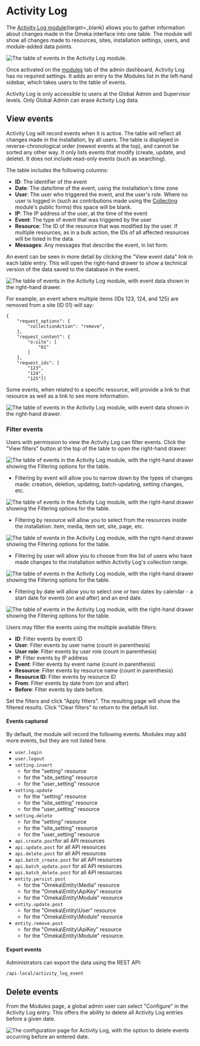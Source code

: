 # Activity Log

The [Activity Log module](https://omeka.org/s/modules/activitylog/){target=_blank} allows you to gather information about changes made in the Omeka interface into one table. The module will show all changes made to resources, sites, installation settings, users, and module-added data points. 

![The table of events in the Activity Log module.](modulesfiles/activityLog.png)

Once activated on the [modules](index.md) tab of the admin dashboard, Activity Log has no required settings. It adds an entry to the Modules list in the left-hand sidebar, which takes users to the table of events. 

Activity Log is only accessible to users at the Global Admin and Supervisor levels. Only Global Admin can erase Activity Log data.  

## View events

Activity Log will record events when it is active. The table will reflect all changes made in the installation, by all users. The table is displayed in reverse-chronological order (newest events at the top), and cannot be sorted any other way. It only lists events that modify (create, update, and delete). It does not include read-only events (such as searching). 

The table includes the following columns:

- **ID**: The identifier of the event
- **Date**: The date/time of the event, using the installation's time zone
- **User**: The user who triggered the event, and the user's role. Where no user is logged in (such as contributions made using the [Collecting](collecting.md) module's public forms) this space will be blank. 
- **IP**: The IP address of the user, at the time of the event
- **Event**: The type of event that was triggered by the user
- **Resource**: The ID of the resource that was modified by the user. If multiple resources, as in a bulk action, the IDs of all affected resources will be listed in the data. 
- **Messages**: Any messages that describe the event, in list form.

An event can be seen in more detail by clicking the "View event data" link in each table entry. This will open the right-hand drawer to show a technical version of the data saved to the database in the event. 

![The table of events in the Activity Log module, with event data shown in the right-hand drawer.](modulesfiles/activityLog_eventData.png)

For example, an event where multiple items (IDs 123, 124, and 125) are removed from a site (ID 01) will say:


```
{
    "request_options": {
        "collectionAction": "remove",
    },
    "request_content": {
        "o:site": [
            "01"
        ]
    },
    "request_ids": [
        "123",
        "124",
        "125"])
```

Some events, when related to a specific resource, will provide a link to that resource as well as a link to see more information.

![The table of events in the Activity Log module, with event data shown in the right-hand drawer.](modulesfiles/activityLog_events.png)

### Filter events

Users with permission to view the Activity Log can filter events. Click the "View filters" button at the top of the table to open the right-hand drawer: 

![The table of events in the Activity Log module, with the right-hand drawer showing the Filtering options for the table.](modulesfiles/activityLog_filter.png)

- Filtering by event will allow you to narrow down by the types of changes made: creation, deletion, updating, batch-updating, setting changes, etc.

![The table of events in the Activity Log module, with the right-hand drawer showing the Filtering options for the table.](modulesfiles/activityLog_filterName.png)

- Filtering by resource will allow you to select from the resources inside the installation: item, media, item set, site, page, etc.

![The table of events in the Activity Log module, with the right-hand drawer showing the Filtering options for the table.](modulesfiles/activityLog_filterResource.png)

- Filtering by user will allow you to choose from the list of users who have made changes to the installation within Activity Log's collection range.

![The table of events in the Activity Log module, with the right-hand drawer showing the Filtering options for the table.](modulesfiles/activityLog_filterUser.png)

- Filtering by date will allow you to select one or two dates by calendar - a start date for events (on and after) and an end date.

![The table of events in the Activity Log module, with the right-hand drawer showing the Filtering options for the table.](modulesfiles/activityLog_filterDate.png)

Users may filter the events using the multiple available filters:

- **ID**: Filter events by event ID
- **User**: Filter events by user name (count in parenthesis)
- **User role**: Filter events by user role (count in parenthesis)
- **IP**: Filter events by IP address
- **Event**: Filter events by event name (count in parenthesis)
- **Resource**: Filter events by resource name (count in parenthesis)
- **Resource ID**: Filter events by resource ID
- **From**: Filter events by date from (on and after)
- **Before**: Filter events by date before.

Set the filters and click "Apply filters". The resulting page will show the filtered results. Click "Clear filters" to return to the default list.

#### Events captured

By default, the module will record the following events. Modules may add more events, but they are not listed here.

- `user.login`
- `user.logout`
- `setting.insert`
    - for the "setting" resource
    - for the "site_setting" resource
    - for the "user_setting" resource
- `setting.update`
    - for the "setting" resource
    - for the "site_setting" resource
    - for the "user_setting" resource
- `setting.delete`
    - for the "setting" resource
    - for the "site_setting" resource
    - for the "user_setting" resource
- `api.create.post`for all API resources
- `api.update.post` for all API resources
- `api.delete.post` for all API resources
- `api.batch_create.post` for all API resources
- `api.batch_update.post` for all API resources
- `api.batch_delete.post` for all API resources
- `entity.persist.post`
    - for the "Omeka\Entity\Media" resource
    - for the "Omeka\Entity\ApiKey" resource
    - for the "Omeka\Entity\Module" resource
- `entity.update.post`
    - for the "Omeka\Entity\User" resource
    - for the "Omeka\Entity\Module" resource
- `entity.remove.post`
    - for the "Omeka\Entity\ApiKey" resource
    - for the "Omeka\Entity\Module" resource.

#### Export events

Administrators can export the data using the REST API:

```
/api-local/activity_log_event
```

## Delete events

From the Modules page, a global admin user can select "Configure" in the Activity Log entry. This offers the ability to delete all Activity Log entries before a given date. 

![The configuration page for Activity Log, with the option to delete events occurring before an entered date.](modulesfiles/activityLog_config.png)

